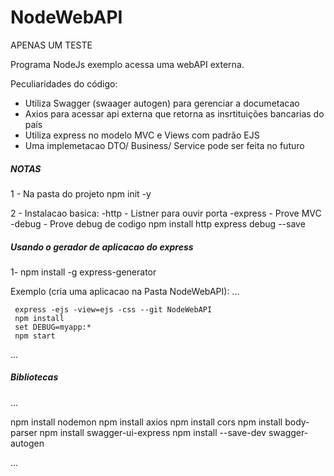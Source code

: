 # NodeWebAPI
APENAS UM TESTE

Programa NodeJs exemplo acessa uma webAPI externa.

Peculiaridades do código:

- Utiliza Swagger (swaager autogen) para gerenciar a documetacao
- Axios para acessar api externa que retorna as insrtituições bancarias do país
- Utiliza express no modelo MVC e Views com padrão EJS
- Uma implemetacao DTO/ Business/ Service pode ser feita no futuro


##### NOTAS

1 - Na pasta do projeto
	npm init -y

2 - Instalacao basica:
    -http    - Listner para ouvir porta
    -express - Prove MVC
    -debug   - Prove debug de codigo
	npm install http express debug --save


##### Usando o gerador de aplicacao do express

1- npm install -g express-generator

Exemplo (cria uma aplicacao na Pasta NodeWebAPI):
...

     express -ejs -view=ejs -css --git NodeWebAPI
     npm install
     set DEBUG=myapp:* 
     npm start
     
...

##### Bibliotecas
...

npm install nodemon
npm install axios
npm install cors
npm install body-parser
npm install swagger-ui-express
npm install --save-dev swagger-autogen

...
